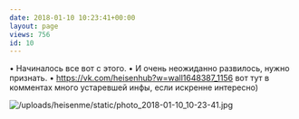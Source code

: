 ```yaml
---
date: 2018-01-10 10:23:41+00:00
layout: page
views: 756
id: 10
---
```


• Начиналось все вот с этого. • И очень неожиданно развилось, нужно признать.
• https://vk.com/heisenhub?w=wall1648387_1156 вот тут в комментах много устаревшей инфы, если искренне интересно)



![/uploads/heisenme/static/photo_2018-01-10_10-23-41.jpg](/uploads/heisenme/static/photo_2018-01-10_10-23-41.jpg)
